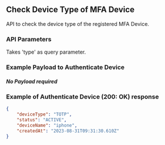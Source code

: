 ## Check Device Type of MFA Device

API to check the device type of the registered MFA Device.

### API Parameters

Takes 'type' as query parameter.

<!--
type: tab
titles: Request, Response
-->

### Example Payload to Authenticate Device

##### No Payload required

<!--
type: tab
-->

### Example of Authenticate Device (200: OK) response

```json
{
    "deviceType": "TOTP",
    "status": "ACTIVE",
    "deviceName": "iphone",
    "createdAt": "2023-08-31T09:31:30.610Z"
}
```
<!-- type: tab-end -->